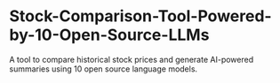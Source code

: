 # Stock-Comparison-Tool-Powered-by-10-Open-Source-LLMs
A tool to compare historical stock prices and generate AI-powered summaries using 10 open source language models.
